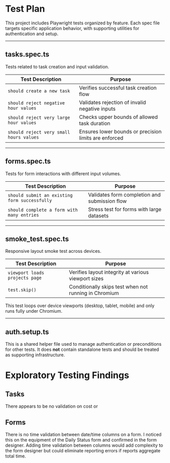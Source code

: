 # Test Plan

This project includes Playwright tests organized by feature. Each spec file targets specific application behavior, with supporting utilities for authentication and setup.

---

## tasks.spec.ts

Tests related to task creation and input validation.

| Test Description                             | Purpose                                                |
|---------------------------------------------|--------------------------------------------------------|
| `should create a new task`                  | Verifies successful task creation flow                 |
| `should reject negative hour values`        | Validates rejection of invalid negative inputs         |
| `should reject very large hour values`      | Checks upper bounds of allowed task duration           |
| `should reject very small hours values`     | Ensures lower bounds or precision limits are enforced  |

---

## forms.spec.ts

Tests for form interactions with different input volumes.

| Test Description                                 | Purpose                                                |
|--------------------------------------------------|--------------------------------------------------------|
| `should submit an existing form successfully`    | Validates form completion and submission flow          |
| `should complete a form with many entries`       | Stress test for forms with large datasets              |

---

## smoke_test.spec.ts

Responsive layout smoke test across devices.

| Test Description                          | Purpose                                                  |
|-------------------------------------------|----------------------------------------------------------|
| `viewport loads projects page`            | Verifies layout integrity at various viewport sizes      |
| `test.skip()`                             | Conditionally skips test when not running in Chromium    |

This test loops over device viewports (desktop, tablet, mobile) and only runs fully under Chromium.

---

## auth.setup.ts

This is a shared helper file used to manage authentication or preconditions for other tests. It does **not** contain standalone tests and should be treated as supporting infrastructure.


# Exploratory Testing Findings

## Tasks

There appears to be no validation on cost or 
## Forms

There is no time validation between date/time columns on a form.  I noticed this on the equipment 
of the Daily Status form and confirmed in the form designer.  Adding time validation between columns would 
add complexity to the form designer but could eliminate reporting errors if reports aggregate total time.

